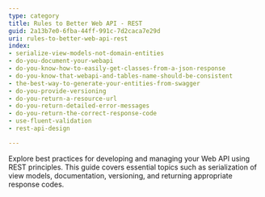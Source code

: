 ```yaml
---
type: category
title: Rules to Better Web API - REST
guid: 2a13b7e0-6fba-44ff-991c-7d2caca7e29d
uri: rules-to-better-web-api-rest
index:
- serialize-view-models-not-domain-entities
- do-you-document-your-webapi
- do-you-know-how-to-easily-get-classes-from-a-json-response
- do-you-know-that-webapi-and-tables-name-should-be-consistent
- the-best-way-to-generate-your-entities-from-swagger
- do-you-provide-versioning
- do-you-return-a-resource-url
- do-you-return-detailed-error-messages
- do-you-return-the-correct-response-code
- use-fluent-validation
- rest-api-design

---
```


Explore best practices for developing and managing your Web API using REST principles. This guide covers essential topics such as serialization of view models, documentation, versioning, and returning appropriate response codes.
